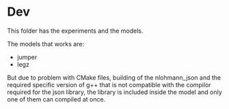 # Dev

This folder has the experiments and the models.

The models that works are:

- jumper
- legz

But due to problem with CMake files, building of the nlohmann_json and the required specific version of g++ that is not compatible with the compilor required for the json library, the library is included inside the model and only one of them can compiled at once.
